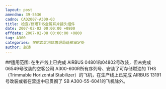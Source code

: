 ```yaml
---
layout: post
amendno: 39-5536
cadno: CAD2007-A300-03
title: 检查/修理THS金属耳片接头组件
date: 2007-02-02 00:00:00 +0800
effdate: 2007-02-08 00:00:00 +0800
tag: A300
categories: 民航西北地区管理局适航审定处
author: 赵涛
---
```


##适用范围:
在生产线上已完成 AIRBUS 04801和04802号改装，但未完成 06549号改装的空客公司 A300-600R所有序列号、安装了可存储燃油的 THS（Trimmable Horizontal Stabilizer）的飞机，在生产线上已完成 AIRBUS 13191号改装或者在营运中已贯彻了 SB A300-55-6041的飞机除外。

